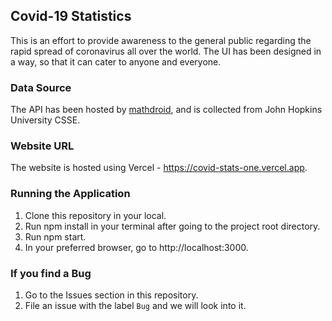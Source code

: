 ## Covid-19 Statistics

This is an effort to provide awareness to the general public regarding the rapid spread of coronavirus all over the world.
The UI has been designed in a way, so that it can cater to anyone and everyone.

### Data Source

The API has been hosted by [mathdroid](https://github.com/mathdroid/covid-19-api), and is collected from John Hopkins University CSSE.

### Website URL

The website is hosted using Vercel - https://covid-stats-one.vercel.app.

### Running the Application

1. Clone this repository in your local.
2. Run npm install in your terminal after going to the project root directory.
3. Run npm start.
4. In your preferred browser, go to http://localhost:3000.

### If you find a Bug

1. Go to the Issues section in this repository.
2. File an issue with the label `Bug` and we will look into it.
